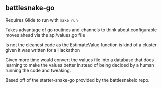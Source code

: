## battlesnake-go

Requires Glide to run with `make run`

Takes advantage of go routines and channels to think about configurable moves ahead via the api/values.go file

Is not the cleanest code as the EstimateValue function is kind of a cluster given it was written for a Hackathon

Given more time would convert the values file into a database that does learning to make the values better instead of being
decided by a human running the code and tweaking.

Based off of the starter-snake-go provided by the battlesnakeio repo.

 